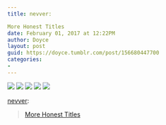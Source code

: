 ```yaml
---
title: nevver:

More Honest Titles
date: February 01, 2017 at 12:22PM
author: Doyce
layout: post
guid: https://doyce.tumblr.com/post/156680447700
categories:
- 
--- 
```


<img src="https://68.media.tumblr.com/a4e9b7347f9fece1cf1c0a86931692a5/tumblr_okpm9wTt0s1qz6f9yo4_500.jpg"/> 
  
<img src="https://68.media.tumblr.com/3bfa8dac1016dbe3ce43a44011bb5345/tumblr_okpm9wTt0s1qz6f9yo1_500.jpg"/> 
  
<img src="https://68.media.tumblr.com/d3ad0486d1f9487000ed35df8ec3b7b7/tumblr_okpm9wTt0s1qz6f9yo2_500.jpg"/> 
  
<img src="https://68.media.tumblr.com/be7638837caccdfecf3066ca6baaf960/tumblr_okpm9wTt0s1qz6f9yo5_500.jpg"/> 
  
<img src="https://68.media.tumblr.com/47ce9fcbbaca916bfe912ce77a82f436/tumblr_okpm9wTt0s1qz6f9yo3_500.jpg"/> 
  
<p><a href="http://thisisnthappiness.com/post/156679826019/more-honest-titles" class="tumblr_blog" target="_blank">nevver</a>:</p>

<blockquote><p><a href="http://www.collegehumor.com/post/7042756/honest-names-for-2017s-oscar-movies" target="_blank">More Honest Titles</a></p></blockquote> 
